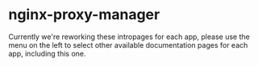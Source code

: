 # nginx-proxy-manager

Currently we're reworking these intropages for each app, please use the menu on the left to select other available documentation pages for each app, including this one.
